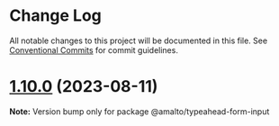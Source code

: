 # Change Log

All notable changes to this project will be documented in this file.
See [Conventional Commits](https://conventionalcommits.org) for commit guidelines.

# [1.10.0](https://github.com/amalto/platform6-ui-components/compare/@amalto/typeahead-form-input@1.9.30...@amalto/typeahead-form-input@1.10.0) (2023-08-11)

**Note:** Version bump only for package @amalto/typeahead-form-input
